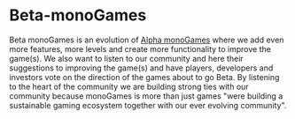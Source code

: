 <h1>Beta-monoGames</h1>
Beta monoGames is an evolution of <a href="https://github.com/369gtech/Alpha-monoGames">Alpha monoGames</a> where we add even more features, more levels and create more functionality to improve the game(s). We also want to listen to our community and here their suggestions to improving the game(s) and have players, developers and investors vote on the direction of the games about to go Beta. By listening to the heart of the community we are building strong ties with our community because monoGames is more than just games "were building a sustainable gaming ecosystem together with our ever evolving community".

